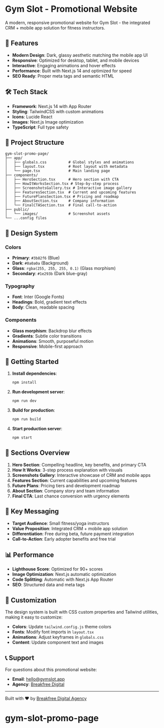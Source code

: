 # Gym Slot - Promotional Website

A modern, responsive promotional website for Gym Slot - the integrated CRM + mobile app solution for fitness instructors.

## 🚀 Features

- **Modern Design**: Dark, glassy aesthetic matching the mobile app UI
- **Responsive**: Optimized for desktop, tablet, and mobile devices
- **Interactive**: Engaging animations and hover effects
- **Performance**: Built with Next.js 14 and optimized for speed
- **SEO Ready**: Proper meta tags and semantic HTML

## 🛠️ Tech Stack

- **Framework**: Next.js 14 with App Router
- **Styling**: TailwindCSS with custom animations
- **Icons**: Lucide React
- **Images**: Next.js Image optimization
- **TypeScript**: Full type safety

## 📁 Project Structure

```
gym-slot-promo-page/
├── app/
│   ├── globals.css          # Global styles and animations
│   ├── layout.tsx           # Root layout with metadata
│   └── page.tsx             # Main landing page
├── components/
│   ├── HeroSection.tsx      # Hero section with CTA
│   ├── HowItWorksSection.tsx # Step-by-step process
│   ├── ScreenshotsGallery.tsx # Interactive image gallery
│   ├── FeaturesSection.tsx  # Current and upcoming features
│   ├── FuturePlansSection.tsx # Pricing and roadmap
│   ├── AboutSection.tsx     # Company information
│   └── FinalCTASection.tsx  # Final call-to-action
├── public/
│   └── images/              # Screenshot assets
└── ...config files
```

## 🎨 Design System

### Colors
- **Primary**: `#3b82f6` (Blue)
- **Dark**: `#0a0a0a` (Background)
- **Glass**: `rgba(255, 255, 255, 0.1)` (Glass morphism)
- **Secondary**: `#1e293b` (Dark blue-gray)

### Typography
- **Font**: Inter (Google Fonts)
- **Headings**: Bold, gradient text effects
- **Body**: Clean, readable spacing

### Components
- **Glass morphism**: Backdrop blur effects
- **Gradients**: Subtle color transitions
- **Animations**: Smooth, purposeful motion
- **Responsive**: Mobile-first approach

## 🚀 Getting Started

1. **Install dependencies**:
   ```bash
   npm install
   ```

2. **Run development server**:
   ```bash
   npm run dev
   ```

3. **Build for production**:
   ```bash
   npm run build
   ```

4. **Start production server**:
   ```bash
   npm start
   ```

## 📱 Sections Overview

1. **Hero Section**: Compelling headline, key benefits, and primary CTA
2. **How It Works**: 3-step process explanation with visuals
3. **Screenshots Gallery**: Interactive showcase of CRM and mobile apps
4. **Features Section**: Current capabilities and upcoming features
5. **Future Plans**: Pricing tiers and development roadmap
6. **About Section**: Company story and team information
7. **Final CTA**: Last chance conversion with urgency elements

## 🎯 Key Messaging

- **Target Audience**: Small fitness/yoga instructors
- **Value Proposition**: Integrated CRM + mobile app solution
- **Differentiation**: Free during beta, future payment integration
- **Call-to-Action**: Early adopter benefits and free trial

## 📊 Performance

- **Lighthouse Score**: Optimized for 90+ scores
- **Image Optimization**: Next.js automatic optimization
- **Code Splitting**: Automatic with Next.js App Router
- **SEO**: Structured data and meta tags

## 🔧 Customization

The design system is built with CSS custom properties and Tailwind utilities, making it easy to customize:

- **Colors**: Update `tailwind.config.js` theme colors
- **Fonts**: Modify font imports in `layout.tsx`
- **Animations**: Adjust keyframes in `globals.css`
- **Content**: Update component text and images

## 📞 Support

For questions about this promotional website:
- **Email**: hello@gymslot.app
- **Agency**: [Breakfree Digital](https://breakfreedigital.com)

---

Built with ❤️ by [Breakfree Digital Agency](https://breakfreedigital.com)
# gym-slot-promo-page

